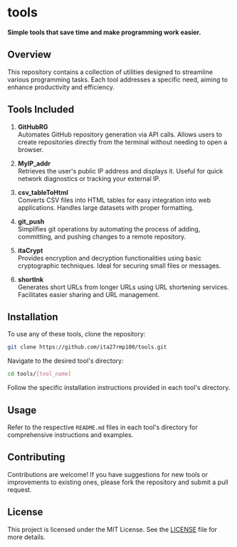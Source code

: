 # tools

**Simple tools that save time and make programming work easier.**

## Overview
This repository contains a collection of utilities designed to streamline various programming tasks. Each tool addresses a specific need, aiming to enhance productivity and efficiency.

## Tools Included

1. **GitHubRG**  
   Automates GitHub repository generation via API calls. Allows users to create repositories directly from the terminal without needing to open a browser.

2. **MyIP_addr**  
   Retrieves the user's public IP address and displays it. Useful for quick network diagnostics or tracking your external IP.

3. **csv_tableToHtml**  
   Converts CSV files into HTML tables for easy integration into web applications. Handles large datasets with proper formatting.

4. **git_push**  
   Simplifies git operations by automating the process of adding, committing, and pushing changes to a remote repository.

5. **itaCrypt**  
   Provides encryption and decryption functionalities using basic cryptographic techniques. Ideal for securing small files or messages.

6. **shortlnk**  
   Generates short URLs from longer URLs using URL shortening services. Facilitates easier sharing and URL management.

## Installation
To use any of these tools, clone the repository:

```bash
git clone https://github.com/ita27rmp100/tools.git
```

Navigate to the desired tool's directory:

```bash
cd tools/[tool_name]
```

Follow the specific installation instructions provided in each tool's directory.

## Usage
Refer to the respective `README.md` files in each tool's directory for comprehensive instructions and examples.

## Contributing
Contributions are welcome! If you have suggestions for new tools or improvements to existing ones, please fork the repository and submit a pull request.

## License
This project is licensed under the MIT License. See the [LICENSE](LICENSE) file for more details.